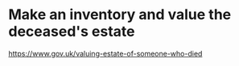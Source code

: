 # Make an inventory and value the deceased's estate

https://www.gov.uk/valuing-estate-of-someone-who-died
